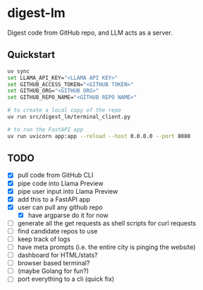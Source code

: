 # digest-lm

Digest code from GitHub repo, and LLM acts as a server.

## Quickstart

```bash
uv sync
set LLAMA_API_KEY="<LLAMA API KEY>"
set GITHUB_ACCESS_TOKEN="<GITHUB TOKEN>"
set GITHUB_ORG="<GITHUB ORG>"
set GITHUB_REPO_NAME="<GITHUB REPO NAME>"

# to create a local copy of the repo
uv run src/digest_lm/terminal_client.py

# to run the FastAPI app
uv run uvicorn app:app --reload --host 0.0.0.0 --port 8080
```


## TODO

- [x] pull code from GitHub CLI
- [x] pipe code into Llama Preview
- [x] pipe user input into Llama Preview
- [x] add this to a FastAPI app
- [x] user can pull any github repo
  - [x] have argparse do it for now
- [ ] generate all the get requests as shell scripts for curl requests
- [ ] find candidate repos to use
- [ ] keep track of logs
- [ ] have meta prompts (i.e. the entire city is pinging the website)
- [ ] dashboard for HTML/stats?
- [ ] browser based terminal?
- [ ] (maybe Golang for fun?)
- [ ] port everything to a cli (quick fix)